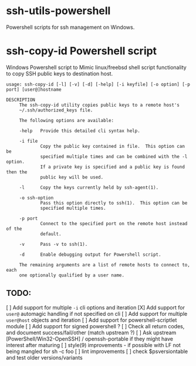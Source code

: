 # ssh-utils-powershell
Powershell scripts for ssh management on Windows.


# ssh-copy-id Powershell script
Windows Powershell script to Mimic linux/freebsd shell script functionality to copy SSH public keys to destination host.
```
usage: ssh-copy-id [-l] [-v] [-d] [-help] [-i keyfile] [-o option] [-p port] [user@]hostname

DESCRIPTION
     The ssh-copy-id utility copies public keys to a remote host's
     ~/.ssh/authorized_keys file.

     The following options are available:

     -help   Provide this detailed cli syntax help.

     -i file
             Copy the public key contained in file.  This option can be
             specified multiple times and can be combined with the -l option.
             If a private key is specified and a public key is found then the
             public key will be used.

     -l      Copy the keys currently held by ssh-agent(1).

     -o ssh-option
             Pass this option directly to ssh(1).  This option can be
             specified multiple times.

     -p port
             Connect to the specified port on the remote host instead of the
             default.

     -v      Pass -v to ssh(1).

     -d      Enable debugging output for Powershell script.

     The remaining arguments are a list of remote hosts to connect to, each
     one optionally qualified by a user name.
```
## TODO:
[ ] Add support for multiple `-i` cli options and iteration
[X] Add support for `user@` automagic handling if not specified on cli
[ ] Add support for multiple `user@host` objects and iteration
[ ] Add support for powershell-scriptlet module 
[ ] Add support for signed powershell ?
[ ] Check all return codes, and document success/fail/other (match upstream ?)
[ ] Ask upstream [PowerShell/Win32-OpenSSH] / openssh-portable if they might have interest after maturing
[ ] style(9) improvements - if possible with LF not being mangled for sh -c foo
[ ] lint improvements
[ ] check $psversiontable and test older versions/variants
 